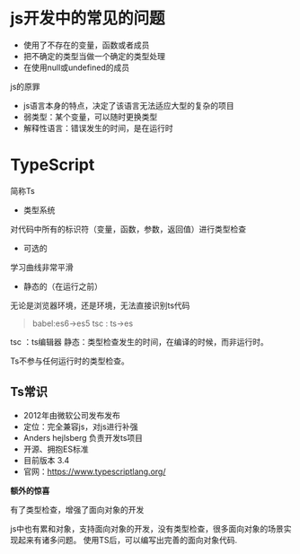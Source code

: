 <!--
 * @Author: your name
 * @Date: 2020-03-19 11:13:48
 * @LastEditTime: 2020-03-19 14:18:16
 * @LastEditors: Please set LastEditors
 * @Description: In User Settings Edit
 * @FilePath: \learn\typeScript\js问题.md
 -->

# js开发中的常见的问题
- 使用了不存在的变量，函数或者成员
- 把不确定的类型当做一个确定的类型处理
- 在使用null或undefined的成员

js的原罪

- js语言本身的特点，决定了该语言无法适应大型的复杂的项目
- 弱类型：某个变量，可以随时更换类型
- 解释性语言：错误发生的时间，是在运行时

# TypeScript

简称Ts

- 类型系统

对代码中所有的标识符（变量，函数，参数，返回值）进行类型检查

- 可选的

学习曲线非常平滑

- 静态的（在运行之前）

无论是浏览器环境，还是环境，无法直接识别ts代码

> babel:es6->es5
> tsc : ts->es

tsc ：ts编辑器
静态：类型检查发生的时间，在编译的时候，而非运行时。

Ts不参与任何运行时的类型检查。

## Ts常识

- 2012年由微软公司发布发布
- 定位：完全兼容js，对js进行补强
- Anders hejlsberg 负责开发ts项目
- 开源、拥抱ES标准
- 目前版本 3.4
- 官网：https://www.typescriptlang.org/

**额外的惊喜**

有了类型检查，增强了面向对象的开发

js中也有累和对象，支持面向对象的开发，没有类型检查，很多面向对象的场景实现起来有诸多问题。
使用TS后，可以编写出完善的面向对象代码.

